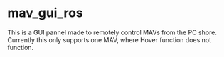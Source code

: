 # mav_gui_ros
This is a GUI pannel made to remotely control MAVs from the PC shore.
Currently this only supports one MAV, where Hover function does not function.
